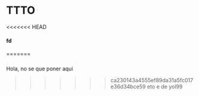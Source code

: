# TTTO
<<<<<<< HEAD
#### fd
=======
###
Hola, no se que poner aqui
>>>>>>> ca230143a4555ef89da31a5fc017e36d34bce59 eto e de yol99


